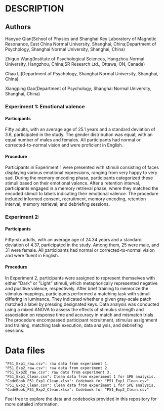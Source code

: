 # DESCRIPTION

## Authors

Haoyue Qian(School of Physics and Shanghai Key Laboratory of Magnetic Resonance, East China Normal University, Shanghai, China;Department of Psychology, Shanghai Normal University, Shanghai, China)

Zhiguo Wang(Institute of Psychological Sciences, Hangzhou Normal University, Hangzhou, China;SR Research Ltd., Ottawa, ON, Canada)

Chao Li(Department of Psychology, Shanghai Normal University, Shanghai, China)

Xiangping Gao(Department of Psychology, Shanghai Normal University, Shanghai, China)

### Experiment 1: Emotional valence

#### Participants

Fifty adults, with an average age of 25.1 years and a standard deviation of 3.6, participated in the study. The gender distribution was equal, with an equal number of males and females. All participants had normal or corrected-to-normal vision and were proficient in English.

#### Procedure
Participants in Experiment 1 were presented with stimuli consisting of faces displaying various emotional expressions, ranging from very happy to very sad. During the memory encoding phase, participants categorized these stimuli based on their emotional valence. After a retention interval, participants engaged in a memory retrieval phase, where they matched the encoded stimuli to labels indicating their emotional valence. The procedure included informed consent, recruitment, memory encoding, retention interval, memory retrieval, and debriefing sessions.

### Experiment 2: 

#### Participants
Fifty-six adults, with an average age of 24.34 years and a standard deviation of 4.37, participated in the study. Among them, 25 were male, and 31 were female. All participants had normal or corrected-to-normal vision and were fluent in English.

#### Procedure
In Experiment 2, participants were assigned to represent themselves with either "Dark" or "Light" stimuli, which metaphorically represented negative and positive valence, respectively. After brief training to memorize the stimulus mappings, participants performed a matching task with stimuli differing in luminance. They indicated whether a given gray-scale patch matched a label by pressing designated keys. Data analysis was conducted using a mixed ANOVA to assess the effects of stimulus strength and association on response time and accuracy in match and mismatch trials. The procedure encompassed participant recruitment, stimulus assignment and training, matching task execution, data analysis, and debriefing sessions.

# Data files

```
"P51_Exp1_raw.csv": raw data from experiment 1.
"P51_Exp2_raw.csv": raw data from experiment 2.
"P51_Exp2b_raw.csv": raw data from experiment 3.
"P51_Exp1_Clean.csv": Clean data from experiment 1 for SPE analysis.
"CodeBook_P51_Exp1_Clean.xlsx": Codebook for "P51_Exp1_Clean.csv"
"P51_Exp2_Clean.csv": Clean data from experiment 1 for SPE analysis.
"CodeBook_P51_Exp2_Clean.xlsx": Codebook for "P51_Exp2_Clean.csv"
```

Feel free to explore the data and codebooks provided in this repository for more detailed information.
